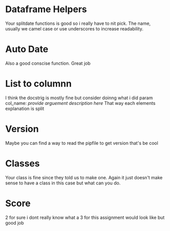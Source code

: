 # Dataframe Helpers

Your splitdate functions is good so i really have to nit pick. The name, usually we camel case or use underscores to increase readability.

# Auto Date

Also a good conscise function. Great job

# List to columnn

I think the docstrig is mostly fine but consider doinng what i did
      param col_name: *provide arguement description here*
That way each elements explanation is split

# Version

Maybe you can find a way to read the pipfile to get version that's be cool

# Classes

Your class is fine since they told us to make one. Again it just doesn't make sense to have a class in this case but what can you do. 

# Score 

2 for sure i dont really know what a 3 for this assignment would look like but good job
